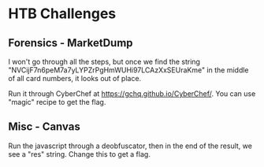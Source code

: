 # HTB Challenges
## Forensics - MarketDump
I won't go through all the steps, but once we find the string "NVCijF7n6peM7a7yLYPZrPgHmWUHi97LCAzXxSEUraKme" in the middle of all card numbers, it looks out of place. 

Run it through CyberChef at https://gchq.github.io/CyberChef/. You can use "magic" recipe to get the flag. 

## Misc - Canvas
Run the javascript through a deobfuscator, then in the end of the result, we see a "res" string. Change this to get a flag.
